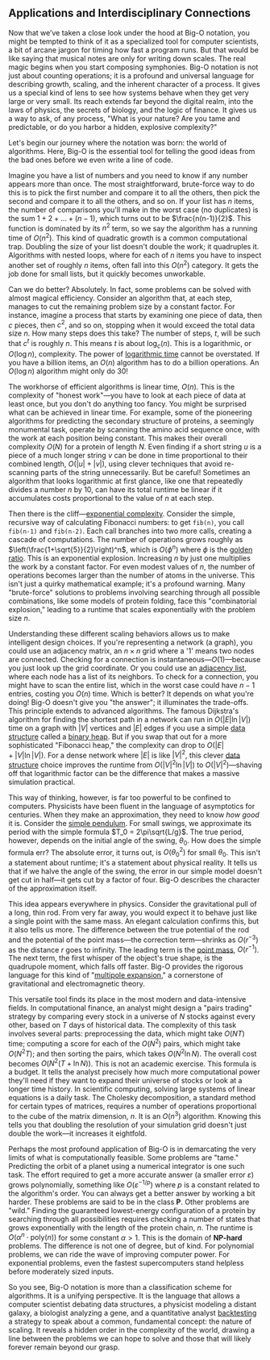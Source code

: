 ## Applications and Interdisciplinary Connections

Now that we’ve taken a close look under the hood at Big-O notation, you might be tempted to think of it as a specialized tool for computer scientists, a bit of arcane jargon for timing how fast a program runs. But that would be like saying that musical notes are only for writing down scales. The real magic begins when you start composing symphonies. Big-O notation is not just about counting operations; it is a profound and universal language for describing growth, scaling, and the inherent character of a process. It gives us a special kind of lens to see how systems behave when they get very large or very small. Its reach extends far beyond the digital realm, into the laws of physics, the secrets of biology, and the logic of finance. It gives us a way to ask, of any process, "What is your nature? Are you tame and predictable, or do you harbor a hidden, explosive complexity?"

Let's begin our journey where the notation was born: the world of algorithms. Here, Big-O is the essential tool for telling the good ideas from the bad ones before we even write a line of code.

Imagine you have a list of numbers and you need to know if any number appears more than once. The most straightforward, brute-force way to do this is to pick the first number and compare it to all the others, then pick the second and compare it to all the others, and so on. If your list has $n$ items, the number of comparisons you'll make in the worst case (no duplicates) is the sum $1+2+...+(n-1)$, which turns out to be $\frac{n(n-1)}{2}$. This function is dominated by its $n^2$ term, so we say the algorithm has a running time of $O(n^2)$. This kind of quadratic growth is a common computational trap. Doubling the size of your list doesn't double the work; it quadruples it. Algorithms with nested loops, where for each of $n$ items you have to inspect another set of roughly $n$ items, often fall into this $O(n^2)$ category. It gets the job done for small lists, but it quickly becomes unworkable.

Can we do better? Absolutely. In fact, some problems can be solved with almost magical efficiency. Consider an algorithm that, at each step, manages to cut the remaining problem size by a constant factor. For instance, imagine a process that starts by examining one piece of data, then $c$ pieces, then $c^2$, and so on, stopping when it would exceed the total data size $n$. How many steps does this take? The number of steps, $t$, will be such that $c^t$ is roughly $n$. This means $t$ is about $\log_c(n)$. This is a logarithmic, or $O(\log n)$, complexity. The power of [logarithmic time](@article_id:636284) cannot be overstated. If you have a billion items, an $O(n)$ algorithm has to do a billion operations. An $O(\log n)$ algorithm might only do 30!

The workhorse of efficient algorithms is linear time, $O(n)$. This is the complexity of "honest work"—you have to look at each piece of data at least once, but you don't do anything too fancy. You might be surprised what can be achieved in linear time. For example, some of the pioneering algorithms for predicting the secondary structure of proteins, a seemingly monumental task, operate by scanning the amino acid sequence once, with the work at each position being constant. This makes their overall complexity $O(N)$ for a protein of length $N$. Even finding if a short string $u$ is a piece of a much longer string $v$ can be done in time proportional to their combined length, $O(|u|+|v|)$, using clever techniques that avoid re-scanning parts of the string unnecessarily. But be careful! Sometimes an algorithm that looks logarithmic at first glance, like one that repeatedly divides a number $n$ by 10, can have its total runtime be linear if it accumulates costs proportional to the value of $n$ at each step.

Then there is the cliff—[exponential complexity](@article_id:270034). Consider the simple, recursive way of calculating Fibonacci numbers: to get `fib(n)`, you call `fib(n-1)` and `fib(n-2)`. Each call branches into two more calls, creating a cascade of computations. The number of operations grows roughly as $\left(\frac{1+\sqrt{5}}{2}\right)^n$, which is $O(\phi^n)$ where $\phi$ is the [golden ratio](@article_id:138603). This is an exponential explosion. Increasing $n$ by just one multiplies the work by a constant factor. For even modest values of $n$, the number of operations becomes larger than the number of atoms in the universe. This isn't just a quirky mathematical example; it's a profound warning. Many "brute-force" solutions to problems involving searching through all possible combinations, like some models of protein folding, face this "combinatorial explosion," leading to a runtime that scales exponentially with the problem size $n$.

Understanding these different scaling behaviors allows us to make intelligent design choices. If you're representing a network (a graph), you could use an adjacency matrix, an $n \times n$ grid where a '1' means two nodes are connected. Checking for a connection is instantaneous—$O(1)$—because you just look up the grid coordinate. Or you could use an [adjacency list](@article_id:266380), where each node has a list of its neighbors. To check for a connection, you might have to scan the entire list, which in the worst case could have $n-1$ entries, costing you $O(n)$ time. Which is better? It depends on what you're doing! Big-O doesn't give you "the answer"; it illuminates the trade-offs. This principle extends to advanced algorithms. The famous Dijkstra's algorithm for finding the shortest path in a network can run in $O(|E| \ln |V|)$ time on a graph with $|V|$ vertices and $|E|$ edges if you use a simple [data structure](@article_id:633770) called a [binary heap](@article_id:636107). But if you swap that out for a more sophisticated "Fibonacci heap," the complexity can drop to $O(|E| + |V| \ln |V|)$. For a dense network where $|E|$ is like $|V|^2$, this clever [data structure](@article_id:633770) choice improves the runtime from $O(|V|^2 \ln |V|)$ to $O(|V|^2)$—shaving off that logarithmic factor can be the difference that makes a massive simulation practical.

This way of thinking, however, is far too powerful to be confined to computers. Physicists have been fluent in the language of asymptotics for centuries. When they make an approximation, they need to know *how good* it is. Consider the [simple pendulum](@article_id:276177). For small swings, we approximate its period with the simple formula $T_0 = 2\pi\sqrt{L/g}$. The true period, however, depends on the initial angle of the swing, $\theta_0$. How does the simple formula err? The absolute error, it turns out, is $O(\theta_0^2)$ for small $\theta_0$. This isn't a statement about runtime; it's a statement about physical reality. It tells us that if we halve the angle of the swing, the error in our simple model doesn't get cut in half—it gets cut by a factor of four. Big-O describes the character of the approximation itself.

This idea appears everywhere in physics. Consider the gravitational pull of a long, thin rod. From very far away, you would expect it to behave just like a single point with the same mass. An elegant calculation confirms this, but it also tells us more. The difference between the true potential of the rod and the potential of the point mass—the correction term—shrinks as $O(r^{-3})$ as the distance $r$ goes to infinity. The leading term is the [point mass](@article_id:186274), $O(r^{-1})$. The next term, the first whisper of the object's true shape, is the quadrupole moment, which falls off faster. Big-O provides the rigorous language for this kind of "[multipole expansion](@article_id:144356)," a cornerstone of gravitational and electromagnetic theory.

This versatile tool finds its place in the most modern and data-intensive fields. In computational finance, an analyst might design a "pairs trading" strategy by comparing every stock in a universe of $N$ stocks against every other, based on $T$ days of historical data. The complexity of this task involves several parts: preprocessing the data, which might take $O(NT)$ time; computing a score for each of the $O(N^2)$ pairs, which might take $O(N^2 T)$; and then sorting the pairs, which takes $O(N^2 \ln N)$. The overall cost becomes $O(N^2(T + \ln N))$. This is not an academic exercise. This formula is a budget. It tells the analyst precisely how much more computational power they'll need if they want to expand their universe of stocks or look at a longer time history. In scientific computing, solving large systems of linear equations is a daily task. The Cholesky decomposition, a standard method for certain types of matrices, requires a number of operations proportional to the cube of the matrix dimension, $n$. It is an $O(n^3)$ algorithm. Knowing this tells you that doubling the resolution of your simulation grid doesn't just double the work—it increases it eightfold.

Perhaps the most profound application of Big-O is in demarcating the very limits of what is computationally feasible. Some problems are "tame." Predicting the orbit of a planet using a numerical integrator is one such task. The effort required to get a more accurate answer (a smaller error $\varepsilon$) grows polynomially, something like $O(\varepsilon^{-1/p})$ where $p$ is a constant related to the algorithm's order. You can always get a better answer by working a bit harder. These problems are said to be in the class **P**. Other problems are "wild." Finding the guaranteed lowest-energy configuration of a protein by searching through all possibilities requires checking a number of states that grows exponentially with the length of the protein chain, $n$. The runtime is $O(\alpha^n \cdot \mathrm{poly}(n))$ for some constant $\alpha > 1$. This is the domain of **NP-hard** problems. The difference is not one of degree, but of kind. For polynomial problems, we can ride the wave of improving computer power. For exponential problems, even the fastest supercomputers stand helpless before moderately sized inputs.

So you see, Big-O notation is more than a classification scheme for algorithms. It is a unifying perspective. It is the language that allows a computer scientist debating data structures, a physicist modeling a distant galaxy, a biologist analyzing a gene, and a quantitative analyst [backtesting](@article_id:137390) a strategy to speak about a common, fundamental concept: the nature of scaling. It reveals a hidden order in the complexity of the world, drawing a line between the problems we can hope to solve and those that will likely forever remain beyond our grasp.